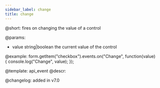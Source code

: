 ```yaml
---
sidebar_label: change
title: change
---          
```


@short: fires on changing the value of a control
 

@params:
- value     string|boolean     the current value of the control


@example:
form.getItem("checkbox").events.on("Change", function(value) {
    console.log("Change", value);
});


@template: api_event
@descr:

@changelog: added in v7.0
